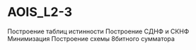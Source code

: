 # AOIS_L2-3
Построение таблиц истинности
Построение СДНФ и СКНФ
Минимизация 
Построение схемы 8битного сумматора

